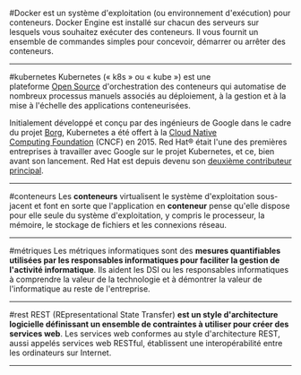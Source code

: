 

#Docker est un système d'exploitation (ou environnement d'exécution) pour conteneurs.
Docker Engine est installé sur chacun des serveurs sur lesquels vous souhaitez exécuter des conteneurs. Il vous fournit un ensemble de commandes simples pour concevoir, démarrer ou arrêter des conteneurs.

---
#kubernetes Kubernetes (« k8s » ou « kube ») est une plateforme [Open Source](https://www.redhat.com/fr/topics/open-source/what-is-open-source) d'orchestration des conteneurs qui automatise de nombreux processus manuels associés au déploiement, à la gestion et à la mise à l'échelle des applications conteneurisées.

Initialement développé et conçu par des ingénieurs de Google dans le cadre du projet [Borg](http://blog.kubernetes.io/2015/04/borg-predecessor-to-kubernetes.html), Kubernetes a été offert à la [Cloud Native Computing Foundation](https://www.cncf.io/) (CNCF) en 2015. Red Hat® était l'une des premières entreprises à travailler avec Google sur le projet Kubernetes, et ce, bien avant son lancement. Red Hat est depuis devenu son [deuxième contributeur principal](https://www.stackalytics.io/cncf?project_type=cncf-group&release=all&metric=commits&module=github.com%2Fkubernetes%2Fkubernetes).

---
#conteneurs Les **conteneurs** virtualisent le système d'exploitation sous-jacent et font en sorte que l'application en **conteneur** pense qu'elle dispose pour elle seule du système d'exploitation, y compris le processeur, la mémoire, le stockage de fichiers et les connexions réseau.

---
#métriques Les métriques informatiques sont des **mesures quantifiables utilisées par les responsables informatiques pour faciliter la gestion de l'activité informatique**. Ils aident les DSI ou les responsables informatiques à comprendre la valeur de la technologie et à démontrer la valeur de l'informatique au reste de l'entreprise.

---
#rest REST (REpresentational State Transfer) **est un style d'architecture logicielle définissant un ensemble de contraintes à utiliser pour créer des services web**. Les services web conformes au style d'architecture REST, aussi appelés services web RESTful, établissent une interopérabilité entre les ordinateurs sur Internet.

---
